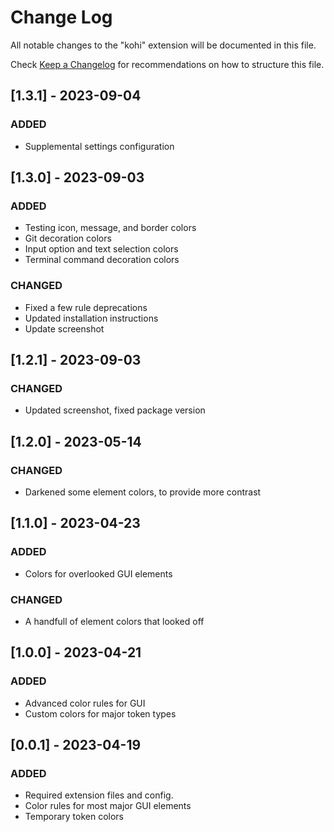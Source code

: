 # Change Log

All notable changes to the "kohi" extension will be documented in this file.

Check [Keep a Changelog](http://keepachangelog.com/) for recommendations on how to structure this file.

## [1.3.1] - 2023-09-04

### ADDED

- Supplemental settings configuration

## [1.3.0] - 2023-09-03

### ADDED

- Testing icon, message, and border colors
- Git decoration colors
- Input option and text selection colors
- Terminal command decoration colors

### CHANGED

- Fixed a few rule deprecations
- Updated installation instructions
- Update screenshot

## [1.2.1] - 2023-09-03

### CHANGED

- Updated screenshot, fixed package version

## [1.2.0] - 2023-05-14

### CHANGED

- Darkened some element colors, to provide more contrast

## [1.1.0] - 2023-04-23

### ADDED

- Colors for overlooked GUI elements

### CHANGED

- A handfull of element colors that looked off

## [1.0.0] - 2023-04-21

### ADDED

- Advanced color rules for GUI
- Custom colors for major token types

## [0.0.1] - 2023-04-19

### ADDED

- Required extension files and config.
- Color rules for most major GUI elements
- Temporary token colors
